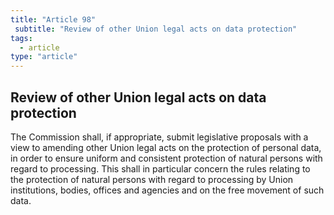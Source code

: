 ```yaml
---
title: "Article 98"
 subtitle: "Review of other Union legal acts on data protection"
tags:
  - article
type: "article"
---
```

## Review of other Union legal acts on data protection

The Commission shall, if appropriate, submit legislative proposals with a view to amending other Union legal acts on the protection of personal data, in order to ensure uniform and consistent protection of natural persons with regard to processing. This shall in particular concern the rules relating to the protection of natural persons with regard to processing by Union institutions, bodies, offices and agencies and on the free movement of such data.
